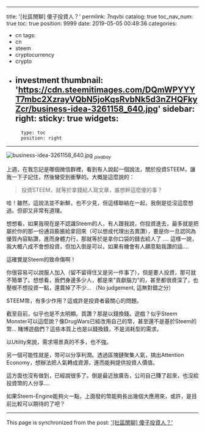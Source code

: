 
---
title: '[社區閒聊] 傻子投資人？'
permlink: 7nqvbi
catalog: true
toc_nav_num: true
toc: true
position: 9999
date: 2019-05-05 00:49:36
categories:
- cn
tags:
- cn
- steem
- cryptocurrency
- crypto
- investment
thumbnail: 'https://cdn.steemitimages.com/DQmWPYYYT7mbc2XzrayVQbN5joKqsRvbNk5d3nZHQFkyZcr/business-idea-3261158_640.jpg'
sidebar:
    right:
        sticky: true
widgets:
    -
        type: toc
        position: right
---


![business-idea-3261158_640.jpg](https://cdn.steemitimages.com/DQmWPYYYT7mbc2XzrayVQbN5joKqsRvbNk5d3nZHQFkyZcr/business-idea-3261158_640.jpg)
<sub>*pixabay*</sub>

上週，在我忘記是哪個微信群裡，看到有人說起一個說法，關於投資STEEM，讓我一下子記住，然後蠻受到衝擊的。大概是這麼說的：

>投資STEEM，就等於拿錢給人寫文章，誰想幹這麼傻的事？

哇！雖然，這說法並不新鮮，也不少見，但這樣聯結在一起，我倒是從沒這麼想過。但卻又非常有道理。

想想看，如果我現在是不認識Steem的人，有人跟我說，你投資進去，最多就是把屬於你的那一份通貨膨脹給拿回來（可以想成代理出去賣讚），要是你一旦認同為優質內容點讚，進而身體力行，那就等於是拿你口袋的錢去給人了 .... 這樣一說，我大概八成不會想投資，但加入倒是可以，如果有機會有人願意點我讚的話....

這確實是Steem的致命傷啊！

你很容易可以說服人加入（留不留得住又是另一件事了），但是要人投資，那可就不簡單了。想想看，我們身邊多少人，都是來"貢獻腦力"的，甚至都很資深了，也壓根不想投資一點，還賣掉了不少... （No judgement, 這無對錯之分）

STEEM幣，有多少作用？這或許是投資者最關心的問題。

截至目前，似乎也是不太明顯。買讚？那是以錢換錢。遊戲？似乎Steem Monster可以這麼說？像DrugWars已經改用自己的幣，甚至還不是基於Steem的幣... 賭博遊戲們？這些本質上也是以錢換錢，不是消耗型的需求。

以Utility來說，需求場景真的不多，也不強。

另一個可能性就是，幣可以分享利潤。透過區塊鏈聚集人氣，搞出Attention Economy，想辦法把人氣轉成資源，進而能夠提供投資人價值。

這方面也沒有做到，已經說很多了。倒是最近放廣告，公司自己賺了起來，也沒給投資幣的人分享....

如果Steem-Engine能夠火一點，上面發的幣能夠長出幾個大應用來，或許，是目前比較可以期待的了吧？

- - -

This page is synchronized from the post: ['[社區閒聊] 傻子投資人？'](https://steemit.com/@deanliu/7nqvbi)
